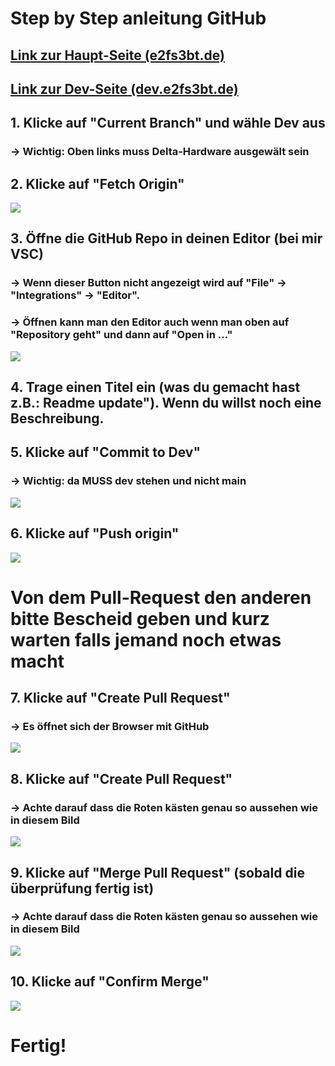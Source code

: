 # Step by Step anleitung GitHub

## [Link zur Haupt-Seite (e2fs3bt.de)](https://e2fs3bt.de/)
## [Link zur Dev-Seite (dev.e2fs3bt.de)](https://dev.e2fs3bt.de/)


## 1. Klicke auf "Current Branch" und wähle Dev aus
###     -> Wichtig: Oben links muss Delta-Hardware ausgewält sein


## 2. Klicke auf "Fetch Origin"
![](/readmebilder/Bild_4.png)



## 3. Öffne die GitHub Repo in deinen Editor (bei mir VSC)
### -> Wenn dieser Button nicht angezeigt wird auf "File" -> "Integrations" -> "Editor".
### -> Öffnen kann man den Editor auch wenn man oben auf "Repository geht" und dann auf "Open in ..."
![](/readmebilder/Bild_5.png)



## 4. Trage einen Titel ein (was du gemacht hast z.B.: Readme update"). Wenn du willst noch eine Beschreibung.
## 5. Klicke auf "Commit to Dev"
### -> Wichtig: da MUSS dev stehen und nicht main
![](/readmebilder/Bild_6.png)



## 6. Klicke auf "Push origin"
![](/readmebilder/Bild_7.png)






# Von dem Pull-Request den anderen bitte Bescheid geben und kurz warten falls jemand noch etwas macht




## 7. Klicke auf "Create Pull Request"
### -> Es öffnet sich der Browser mit GitHub
![](/readmebilder/Bild_8.png)





## 8. Klicke auf "Create Pull Request"
###     -> Achte darauf dass die Roten kästen genau so aussehen wie in diesem Bild
![](/readmebilder/Bild_9.png)



## 9. Klicke auf "Merge Pull Request" (sobald die überprüfung fertig ist)
###     -> Achte darauf dass die Roten kästen genau so aussehen wie in diesem Bild
![](/readmebilder/Bild_10.png)



## 10. Klicke auf "Confirm Merge"
![](/readmebilder/Bild_11.png)


# Fertig!
